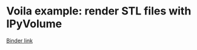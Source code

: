 
# Voila example: render STL files with IPyVolume

[Binder link](https://mybinder.org/v2/gh/voila-gallery/render-stl/master?urlpath=voila%2Frender%2Findex.ipynb)
